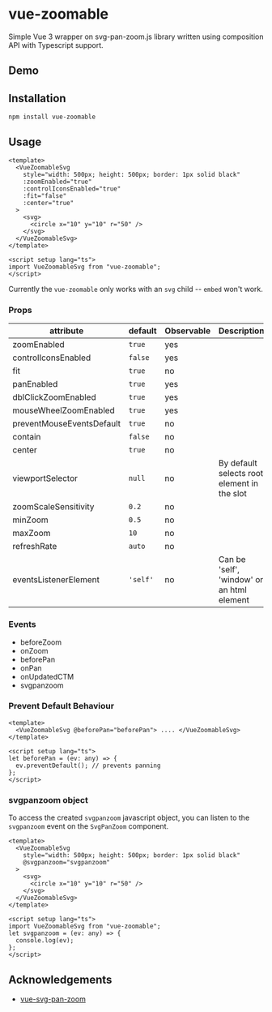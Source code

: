 # vue-zoomable

Simple Vue 3 wrapper on svg-pan-zoom.js library written using composition API with Typescript support.

## Demo

## Installation

`npm install vue-zoomable`

## Usage

```vue
<template>
  <VueZoomableSvg
    style="width: 500px; height: 500px; border: 1px solid black"
    :zoomEnabled="true"
    :controlIconsEnabled="true"
    :fit="false"
    :center="true"
  >
    <svg>
      <circle x="10" y="10" r="50" />
    </svg>
  </VueZoomableSvg>
</template>

<script setup lang="ts">
import VueZoomableSvg from "vue-zoomable";
</script>
```

Currently the `vue-zoomable` only works with an `svg` child -- `embed` won't work.

### Props

| attribute                 | default  | Observable | Description                                 |
| ------------------------- | -------- | ---------- | ------------------------------------------- |
| zoomEnabled               | `true`   | yes        |                                             |
| controlIconsEnabled       | `false`  | yes        |
| fit                       | `true`   | no         |
| panEnabled                | `true`   | yes        |
| dblClickZoomEnabled       | `true`   | yes        |
| mouseWheelZoomEnabled     | `true`   | yes        |
| preventMouseEventsDefault | `true`   | no         |
| contain                   | `false`  | no         |
| center                    | `true`   | no         |
| viewportSelector          | `null`   | no         | By default selects root element in the slot |
| zoomScaleSensitivity      | `0.2`    | no         |
| minZoom                   | `0.5`    | no         |
| maxZoom                   | `10`     | no         |
| refreshRate               | `auto`   | no         |
| eventsListenerElement     | `'self'` | no         | Can be 'self', 'window' or an html element  |

### Events

- beforeZoom
- onZoom
- beforePan
- onPan
- onUpdatedCTM
- svgpanzoom

### Prevent Default Behaviour

```vue
<template>
  <VueZoomableSvg @beforePan="beforePan"> .... </VueZoomableSvg>
</template>

<script setup lang="ts">
let beforePan = (ev: any) => {
  ev.preventDefault(); // prevents panning
};
</script>
```

### svgpanzoom object

To access the created `svgpanzoom` javascript object, you can
listen to the `svgpanzoom` event on the `SvgPanZoom` component.

```vue
<template>
  <VueZoomableSvg
    style="width: 500px; height: 500px; border: 1px solid black"
    @svgpanzoom="svgpanzoom"
  >
    <svg>
      <circle x="10" y="10" r="50" />
    </svg>
  </VueZoomableSvg>
</template>

<script setup lang="ts">
import VueZoomableSvg from "vue-zoomable";
let svgpanzoom = (ev: any) => {
  console.log(ev);
};
</script>
```

## Acknowledgements

- [vue-svg-pan-zoom](https://www.npmjs.com/package/vue-svg-pan-zoom)
